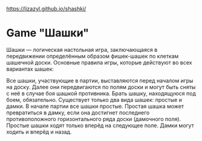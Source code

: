 https://lizazyl.github.io/shashki/

 # Game "Шашки"
 Шашки — логическая настольная игра, заключающаяся в передвижении определённым образом фишек-шашек по клеткам шашечной доски. Основные правила игры, которые действуют во всех вариантах шашек:

Все шашки, участвующие в партии, выставляются перед началом игры на доску. Далее они передвигаются по полям доски и могут быть сняты с неё в случае боя шашкой противника.
Брать шашку, находящуюся под боем, обязательно.
Существует только два вида шашек: простые и дамки. В начале партии все шашки простые. Простая шашка может превратиться в дамку, если она достигнет последнего противоположного горизонтального ряда доски (дамочного поля).
Простые шашки ходят только вперёд на следующее поле. Дамки могут ходить и вперёд и назад.
